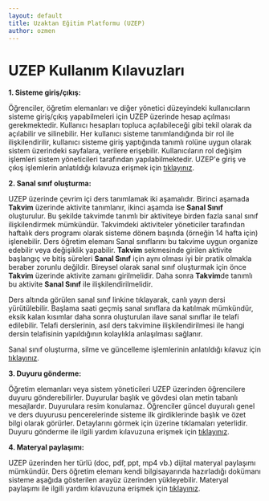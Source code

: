 ```yaml
---
layout: default
title: Uzaktan Eğitim Platformu (UZEP)
author: ozmen
---
```


# UZEP Kullanım Kılavuzları

**1. Sisteme giriş/çıkış:**

<p>
Öğrenciler, öğretim elemanları ve diğer yönetici düzeyindeki kullanıcıların sisteme giriş/çıkış yapabilmeleri için UZEP üzerinde hesap açılması gerekmektedir. Kullanıcı hesapları topluca açılabileceği gibi tekil olarak da açılabilir ve silinebilir. Her kullanıcı sisteme tanımlandığında bir rol ile ilişkilendirilir, kullanıcı sisteme giriş yaptığında tanımlı rolüne uygun olarak sistem üzerindeki sayfalara, verilere erişebilir. Kullanıcıların rol değişim işlemleri sistem yöneticileri tarafından yapılabilmektedir. UZEP'e giriş ve çıkış işlemlerin anlatıldığı kılavuza erişmek için <a href="/uzepLogin.html">tıklayınız</a>.
</p>

**2. Sanal sınıf oluşturma:**


UZEP üzerinde çevrim içi ders tanımlamak iki aşamalıdır. Birinci aşamada **Takvim** üzerinde aktivite tanımlanır, ikinci aşamda ise **Sanal Sınıf** oluşturulur. Bu şekilde takvimde tanımlı bir aktiviteye birden fazla sanal sınıf ilişkilendirmek mümkündür. Takvimdeki aktiviteler yöneticiler tarafından haftalık ders programı olarak sisteme dönem başında (örneğin 14 hafta için) işlenebilir. Ders öğretim elemanı Sanal sınıflarını bu takvime uygun organize edebilir veya değişiklik yapabilir. **Takvim** sekmesinde girilen aktivite başlangıç ve bitiş süreleri **Sanal Sınıf** için aynı olması iyi bir pratik olmakla beraber zorunlu değildir. Bireysel olarak sanal sınıf oluşturmak için önce **Takvim** üzerinde aktivite zamanı girilmelidir. Daha sonra **Takvim**de tanımlı bu aktivite **Sanal Sınıf** ile ilişkilendirilmelidir. 

<p>
Ders altında görülen sanal sınıf linkine tıklayarak, canlı yayın dersi yürütülebilir. Başlama saati geçmiş sanal sınıflara da katılmak mümkündür, eksik kalan kısımlar daha sonra oluşturulan ilave sanal sınıflar ile telafi edilebilir. Telafi derslerinin, asıl ders takvimine ilişkilendirilmesi ile hangi dersin telafisinin yapıldığının kolaylıkla anlaşılması sağlanır.

Sanal sınıf oluşturma, silme ve güncelleme işlemlerinin anlatıldığı kılavuz için <a href="/uzepSanalSinif.html">tıklayınız</a>.
</p>

**3. Duyuru gönderme:**

<p>
Öğretim elemanları veya sistem yöneticileri UZEP üzerinden öğrencilere duyuru gönderebilirler. Duyurular başlık ve gövdesi olan metin tabanlı mesajlardır. Duyurulara resim konulamaz. Öğrenciler güncel duyuralı genel ve ders duyurusu pencerelerinde sisteme ilk girdiklerinde başlık ve özet bilgi olarak görürler. Detaylarını görmek için üzerine tıklamaları yeterlidir. Duyuru gönderme ile ilgili yardım kılavuzuna erişmek için <a href="/uzepDuyuru.html">tıklayınız</a>.
</p>

**4. Materyal paylaşımı:**

<p>
UZEP üzerinden her türlü (doc, pdf, ppt, mp4 vb.) dijital materyal paylaşımı mümkündür. Ders öğretim elemanı kendi bilgisayarında hazırladığı dokümanı sisteme aşağıda gösterilen arayüz üzerinden yükleyebilir. 
Materyal paylaşımı ile ilgili yardım kılavuzuna erişmek için <a href="/uzepMateryal.html">tıklayınız</a>.
</p>